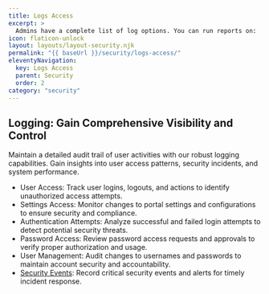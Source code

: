 ```yaml
---
title: Logs Access
excerpt: >
  Admins have a complete list of log options. You can run reports on:
icon: flaticon-unlock
layout: layouts/layout-security.njk
permalink: "{{ baseUrl }}/security/logs-access/"
eleventyNavigation:
  key: Logs Access
  parent: Security
  order: 2
category: "security"
---
```


## Logging: Gain Comprehensive Visibility and Control

Maintain a detailed audit trail of user activities with our robust logging capabilities. Gain insights into user access patterns, security incidents, and system performance.

- User Access: Track user logins, logouts, and actions to identify unauthorized access attempts.
- Settings Access: Monitor changes to portal settings and configurations to ensure security and compliance.
- Authentication Attempts: Analyze successful and failed login attempts to detect potential security threats.
- Password Access: Review password access requests and approvals to verify proper authorization and usage.
- User Management: Audit changes to usernames and passwords to maintain account security and accountability.
- <a href="http://kb.siportal.com/portal3/kb/#article/?rID=KB&KBID=7262&Method=View&Permalink=3F28241D477A7F5E455B535C627F7057484552566271702E3F43DAE0AED20B0FB94185993FAB241EEE1397E13088866B90321AADB8CBF51A053618E08D38D4106368BA" class="read-more">Security Events</a>: Record critical security events and alerts for timely incident response.